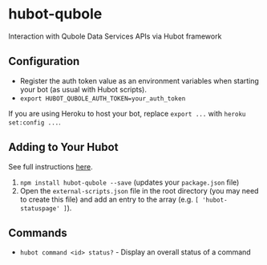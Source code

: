 # hubot-qubole
Interaction with Qubole Data Services APIs via Hubot framework

## Configuration

* Register the auth token value as an environment variables when starting your bot (as usual with Hubot scripts).
 * `export HUBOT_QUBOLE_AUTH_TOKEN=your_auth_token`

If you are using Heroku to host your bot, replace `export ...` with `heroku set:config ...`.

## Adding to Your Hubot

See full instructions [here](https://github.com/github/hubot/blob/master/docs/scripting.md#npm-packages).

1. `npm install hubot-qubole --save` (updates your `package.json` file)
2. Open the `external-scripts.json` file in the root directory (you may need to create this file) and add an entry to the array (e.g. `[ 'hubot-statuspage' ]`).

## Commands

- `hubot command <id> status?` - Display an overall status of a command
